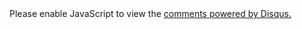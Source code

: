 <div id="disqus_thread" style="display: block; width: 640px"></div>
<script>
var disqus_config = function () {
this.page.url = "http://build.fhir.org/hl7/v2-to-fhir/branches/master/ConceptMap-segment-obxobservationcomponent-to-observation.html";  // Replace PAGE_URL with your page's canonical URL variable
this.page.identifier = "segment-obxobservationcomponent-to-observation"; // Replace PAGE_IDENTIFIER with your page's unique identifier variable
};
(function() { // DON'T EDIT BELOW THIS LINE
var d = document, s = d.createElement('script');
s.src = 'https://v2-to-fhir.disqus.com/embed.js';
s.setAttribute('data-timestamp', +new Date());
(d.head || d.body).appendChild(s);
})();
</script>
<noscript>Please enable JavaScript to view the <a href="https://disqus.com/?ref_noscript">comments powered by Disqus.</a></noscript>
